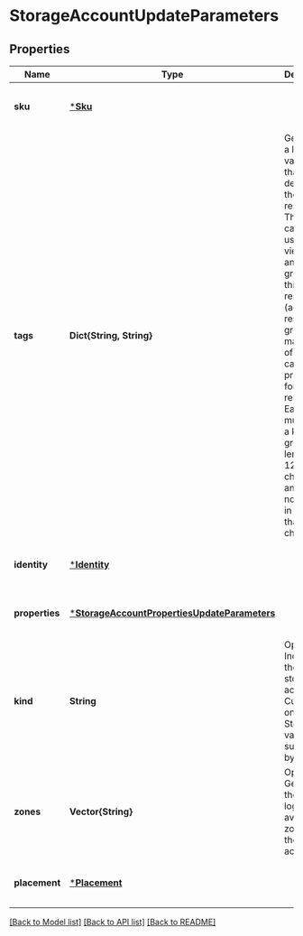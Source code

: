 # StorageAccountUpdateParameters


## Properties
Name | Type | Description | Notes
------------ | ------------- | ------------- | -------------
**sku** | [***Sku**](Sku.md) |  | [optional] [default to nothing]
**tags** | **Dict{String, String}** | Gets or sets a list of key value pairs that describe the resource. These tags can be used in viewing and grouping this resource (across resource groups). A maximum of 15 tags can be provided for a resource. Each tag must have a key no greater in length than 128 characters and a value no greater in length than 256 characters. | [optional] [default to nothing]
**identity** | [***Identity**](Identity.md) |  | [optional] [default to nothing]
**properties** | [***StorageAccountPropertiesUpdateParameters**](StorageAccountPropertiesUpdateParameters.md) |  | [optional] [default to nothing]
**kind** | **String** | Optional. Indicates the type of storage account. Currently only StorageV2 value supported by server. | [optional] [default to nothing]
**zones** | **Vector{String}** | Optional. Gets or sets the pinned logical availability zone for the storage account. | [optional] [default to nothing]
**placement** | [***Placement**](Placement.md) |  | [optional] [default to nothing]


[[Back to Model list]](../README.md#models) [[Back to API list]](../README.md#api-endpoints) [[Back to README]](../README.md)


